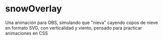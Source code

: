 # snowOverlay
Una animación para OBS, simulando que "nieva" cayendo copos de nieve en formato SVG, con verticalidad y viento, pensado para practicar animaciones en CSS
